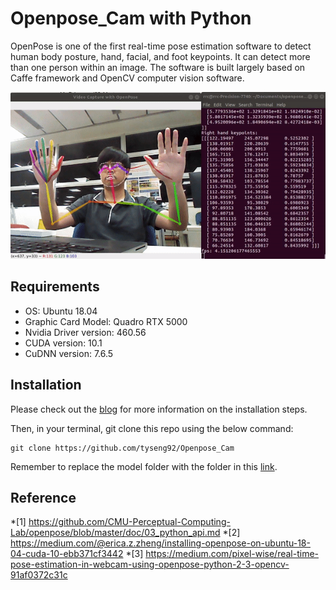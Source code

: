 # Openpose_Cam with Python
OpenPose is one of the first real-time pose estimation software to detect human body posture, hand, facial, and foot keypoints. It can detect more than one person within an image. The software is built largely based on Caffe framework and OpenCV computer vision software.

<p align="center"><img src="demo.gif" width="576"\></p>

## Requirements
* OS: Ubuntu 18.04
* Graphic Card Model: Quadro RTX 5000
* Nvidia Driver version: 460.56
* CUDA version: 10.1
* CuDNN version: 7.6.5

## Installation

Please check out the [blog]() for more information on the installation steps.

Then, in your terminal, git clone this repo using the below command:

```
git clone https://github.com/tyseng92/Openpose_Cam
```

Remember to replace the model folder with the folder in this [link](https://drive.google.com/drive/folders/14kfPgMH9M4oo1tg33tKSwrOA4uB0m_19).

## Reference
*[1] https://github.com/CMU-Perceptual-Computing-Lab/openpose/blob/master/doc/03_python_api.md
*[2] https://medium.com/@erica.z.zheng/installing-openpose-on-ubuntu-18-04-cuda-10-ebb371cf3442
*[3] https://medium.com/pixel-wise/real-time-pose-estimation-in-webcam-using-openpose-python-2-3-opencv-91af0372c31c


 
